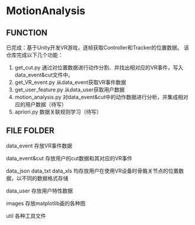 # MotionAnalysis

FUNCTION
---
已完成：基于Unity开发VR游戏，逐帧获取Controller和Tracker的位置数据。
该仓库完成以下几个功能：
1. get_cut.py 通过对位置数据进行动作分割、并找出相对应的VR事件，写入data_event&cut文件中。
2. get_VR_event.py 从data_event获取VR事件数据
3. get_user_feature.py 从data_user获取用户数据
4. motion_analysis.py 对data_event&cut中的动作数据进行分析，并集成相对应的用户数据（待写）
5. apriori.py 数据关联规则学习（待写）


FILE FOLDER
---
data_event
存放VR事件数据

data_event&cut
存放用户的cut数据和其对应的VR事件

data_json data_txt data_xls
均存放用户在使用VR设备时骨骼关节点的位置数据，以不同的数据格式存储

data_user
存放用户特性数据

images
存放matplotlib画的各种图

util
各种工具文件

